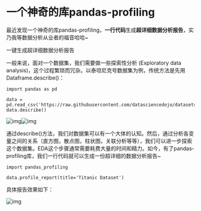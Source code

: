 # 一个神奇的库pandas-profiling

最近发现一个神奇的库pandas-profiling，**一行代码**生成**超详细数据分析报告**，实乃我等数据分析从业者的福音哈哈~ 



一键生成超详细数据分析报告

一般来说，面对一个数据集，我们需要做一些探索性分析 (Exploratory data analysis)，这个过程繁琐而冗杂。以泰坦尼克号数据集为例，传统方法是先用Dataframe.describe()：

```text
import pandas as pd

data = pd.read_csv('https://raw.githubusercontent.com/datasciencedojo/datasets/master/titanic.csv')
data.describe()
```

![img](https://pic1.zhimg.com/50/v2-8768711ba6b36ff23353dfe0aa58df27_720w.jpg?source=1940ef5c)![img](https://pic1.zhimg.com/80/v2-8768711ba6b36ff23353dfe0aa58df27_720w.jpg?source=1940ef5c)

通过describe()方法，我们对数据集可以有一个大体的认知。然后，通过分析各变量之间的关系（直方图，散点图，柱状图，关联分析等等），我们可以进一步探索这个数据集。EDA这个步骤通常需要耗费大量的时间和精力。如今，有了pandas-profiling库，我们一行代码就可以生成一份超详细的数据分析报告~



```text
import pandas_profiling  

data.profile_report(title='Titanic Dataset')
```

具体报告效果如下：

![img](https://pic2.zhimg.com/80/v2-faf97e710da736d8f1d3785efbf7d678_720w.jpg?source=1940ef5c)